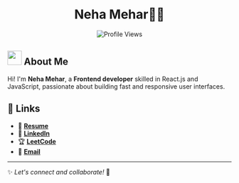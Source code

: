 <h1 align="center">Neha Mehar🙋‍♀️</h1>

<p align="center">
  <a href="https://leetcode.com/u/nehamehar"></a>
  <img src="https://komarev.com/ghpvc/?username=nehamehar&style=for-the-badge&color=blue" alt="Profile Views" />
</p>

## <img src="https://em-content.zobj.net/source/noto-emoji-animations/344/waving-hand_1f44b.gif" width="32"> About Me
Hi! I'm **Neha Mehar**, a **Frontend developer** skilled in React.js and JavaScript, passionate about building fast and responsive user interfaces.
## 🔗 Links
- 📄 **[Resume]([https://drive.google.com/file/d/1mTw_3_GPJjn_GCAPghUVKwhR_j7MwlCN/view?usp=sharing](https://drive.google.com/file/d/1P73v4wuGClxSMVtha80QaAdqNILiU9lS/view?usp=sharing))**
- 💼 **[LinkedIn](https://www.linkedin.com/in/nehamehar)**
- 🏆 **[LeetCode](https://leetcode.com/u/nehamehar)**
- 📧 **[Email](mailto:nehamehar31@gmail.com)**

---

✨ _Let's connect and collaborate!_ 🚀
